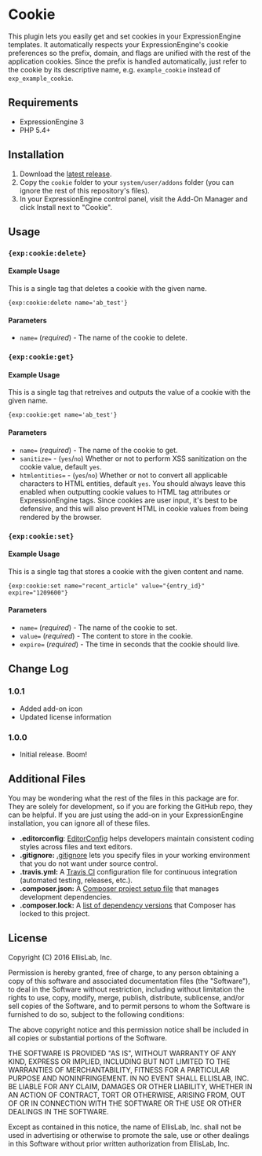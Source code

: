 # Cookie

This plugin lets you easily get and set cookies in your ExpressionEngine templates. It automatically respects your ExpressionEngine's cookie preferences so the prefix, domain, and flags are unified with the rest of the application cookies. Since the prefix is handled automatically, just refer to the cookie by its descriptive name, e.g. `example_cookie` instead of `exp_example_cookie`.


## Requirements

- ExpressionEngine 3
- PHP 5.4+

## Installation

1. Download the [latest release](https://github.com/EllisLab/Cookie/releases/latest).
2. Copy the `cookie` folder to your `system/user/addons` folder (you can ignore the rest of this repository's files).
3. In your ExpressionEngine control panel, visit the Add-On Manager and click Install next to "Cookie".

## Usage

### `{exp:cookie:delete}`

#### Example Usage

This is a single tag that deletes a cookie with the given name.

```
{exp:cookie:delete name='ab_test'}
```

#### Parameters

- `name=` (*required*) - The name of the cookie to delete.

### `{exp:cookie:get}`

#### Example Usage

This is a single tag that retreives and outputs the value of a cookie with the given name.

```
{exp:cookie:get name='ab_test'}
```

#### Parameters

- `name=` (*required*) - The name of the cookie to get.
- `sanitize=` - (`yes`/`no`) Whether or not to perform XSS sanitization on the cookie value, default `yes`.
- `htmlentities=` - (`yes`/`no`) Whether or not to convert all applicable characters to HTML entities, default `yes`. You should always leave this enabled when outputting cookie values to HTML tag attributes or ExpressionEngine tags. Since cookies are user input, it's best to be defensive, and this will also prevent HTML in cookie values from being rendered by the browser.

### `{exp:cookie:set}`

#### Example Usage

This is a single tag that stores a cookie with the given content and name.

```
{exp:cookie:set name="recent_article" value="{entry_id}" expire="1209600"}
```

#### Parameters

- `name=` (*required*) - The name of the cookie to set.
- `value=` (*required*) - The content to store in the cookie.
- `expire=` (*required*) - The time in seconds that the cookie should live.

## Change Log

### 1.0.1

- Added add-on icon
- Updated license information

### 1.0.0

- Initial release. Boom!

## Additional Files

You may be wondering what the rest of the files in this package are for. They are solely for development, so if you are forking the GitHub repo, they can be helpful. If you are just using the add-on in your ExpressionEngine installation, you can ignore all of these files.

- **.editorconfig**: [EditorConfig](http://editorconfig.org) helps developers maintain consistent coding styles across files and text editors.
- **.gitignore:** [.gitignore](https://git-scm.com/docs/gitignore) lets you specify files in your working environment that you do not want under source control.
- **.travis.yml:** A [Travis CI](https://travis-ci.org) configuration file for continuous integration (automated testing, releases, etc.).
- **.composer.json:** A [Composer project setup file](https://getcomposer.org/doc/01-basic-usage.md) that manages development dependencies.
- **.composer.lock:** A [list of dependency versions](https://getcomposer.org/doc/01-basic-usage.md#composer-lock-the-lock-file) that Composer has locked to this project.

## License

Copyright (C) 2016 EllisLab, Inc.

Permission is hereby granted, free of charge, to any person obtaining a copy of this software and associated documentation files (the "Software"), to deal in the Software without restriction, including without limitation the rights to use, copy, modify, merge, publish, distribute, sublicense, and/or sell copies of the Software, and to permit persons to whom the Software is furnished to do so, subject to the following conditions:

The above copyright notice and this permission notice shall be included in all copies or substantial portions of the Software.

THE SOFTWARE IS PROVIDED "AS IS", WITHOUT WARRANTY OF ANY KIND, EXPRESS OR IMPLIED, INCLUDING BUT NOT LIMITED TO THE WARRANTIES OF MERCHANTABILITY, FITNESS FOR A PARTICULAR PURPOSE AND NONINFRINGEMENT. IN NO EVENT SHALL ELLISLAB, INC. BE LIABLE FOR ANY CLAIM, DAMAGES OR OTHER LIABILITY, WHETHER IN AN ACTION OF CONTRACT, TORT OR OTHERWISE, ARISING FROM, OUT OF OR IN CONNECTION WITH THE SOFTWARE OR THE USE OR OTHER DEALINGS IN THE SOFTWARE.

Except as contained in this notice, the name of EllisLab, Inc. shall not be used in advertising or otherwise to promote the sale, use or other dealings in this Software without prior written authorization from EllisLab, Inc.
